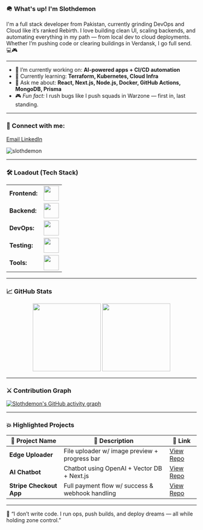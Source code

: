 <link rel="stylesheet" href="https://cdn.jsdelivr.net/gh/devicons/devicon@latest/devicon.min.css" />

### 🪖 What's up! I'm Slothdemon

I'm a full stack developer from Pakistan, currently grinding DevOps and Cloud like it’s ranked Rebirth. I love building clean UI, scaling backends, and automating everything in my path — from local dev to cloud deployments. Whether I’m pushing code or clearing buildings in Verdansk, I go full send. 💻🎮

---

- 🔭 I’m currently working on: **AI-powered apps + CI/CD automation**
- 🌱 Currently learning: **Terraform, Kubernetes, Cloud Infra**
- 💬 Ask me about: **React, Next.js, Node.js, Docker, GitHub Actions, MongoDB, Prisma**
- 🎮 *Fun fact:* I rush bugs like I push squads in Warzone — first in, last standing.

---

<h3 align="left">🔗 Connect with me:</h3>
<p align="left">
  <a href="mailto:your.email@example.com" target="blank">
    <i class="devicon-google-plain"></i> Email
  </a>
  <a href="https://www.linkedin.com/in/yourlinkedin" target="blank">
    <i class="devicon-linkedin-plain colored"></i> LinkedIn
  </a>
</p>

<p align="left">
  <img src="https://komarev.com/ghpvc/?username=slothdemon&label=Profile%20views&color=0e75b6&style=flat" alt="slothdemon" />
</p>

---

### 🛠 Loadout (Tech Stack)

<table>
  <tr>
    <td><strong>Frontend:</strong></td>
    <td><img height="40" src="https://skillicons.dev/icons?i=react,nextjs,tailwind,js,ts,html,css" /></td>
  </tr>
  <tr>
    <td><strong>Backend:</strong></td>
    <td><img height="40" src="https://skillicons.dev/icons?i=nodejs,express,mongodb,postgres,prisma" /></td>
  </tr>
  <tr>
    <td><strong>DevOps:</strong></td>
    <td><img height="40" src="https://skillicons.dev/icons?i=docker,kubernetes,githubactions,terraform,vercel" /></td>
  </tr>
  <tr>
    <td><strong>Testing:</strong></td>
    <td><img height="40" src="https://skillicons.dev/icons?i=jest,postman" /></td>
  </tr>
  <tr>
    <td><strong>Tools:</strong></td>
    <td><img height="40" src="https://skillicons.dev/icons?i=git,vscode,linux" /></td>
  </tr>
</table>

---

### 📈 GitHub Stats

<p align="center">
  <img height="180em" src="https://github-readme-stats.vercel.app/api?username=slothdemon&show_icons=true&theme=radical" />
  <img height="180em" src="https://github-readme-stats.vercel.app/api/top-langs/?username=slothdemon&layout=compact&theme=radical" />
</p>

---

### ⚔️ Contribution Graph

[![Slothdemon's GitHub activity graph](https://github-readme-activity-graph.vercel.app/graph?username=slothdemon&theme=tokyo-night)](https://github.com/ashutosh00710/github-readme-activity-graph)

---

### 💥 Highlighted Projects

| 🔧 Project Name        | 🚀 Description                                     | 🔗 Link         |
|------------------------|--------------------------------------------------|-----------------|
| **Edge Uploader**      | File uploader w/ image preview + progress bar    | [View Repo](#)  |
| **AI Chatbot**         | Chatbot using OpenAI + Vector DB + Next.js       | [View Repo](#)  |
| **Stripe Checkout App**| Full payment flow w/ success & webhook handling  | [View Repo](#)  |

---

🧠 “I don’t write code. I run ops, push builds, and deploy dreams — all while holding zone control.”

